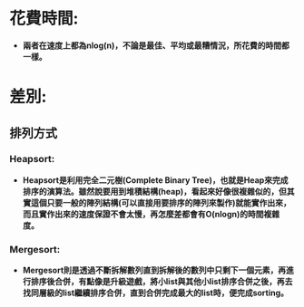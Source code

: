 # 花費時間:
* **兩者在速度上都為nlog(n)，不論是最佳、平均或最糟情況，所花費的時間都一樣。**
# 差別:
## 排列方式
### Heapsort:
* **Heapsort是利用完全二元樹(Complete Binary Tree)，也就是Heap來完成排序的演算法。雖然說要用到堆積結構(heap)，看起來好像很複雜似的，但其實這個只要一般的陣列結構(可以直接用要排序的陣列來製作)就能實作出來，而且實作出來的速度保證不會太慢，再怎麼差都會有O(nlogn)的時間複雜度。**

### Mergesort:
* **Mergesort則是透過不斷拆解數列直到拆解後的數列中只剩下一個元素，再進行排序後合併，有點像是升級遊戲，將小list與其他小list排序合併之後，再去找同層級的list繼續排序合併，直到合併完成最大的list時，便完成sorting。**
